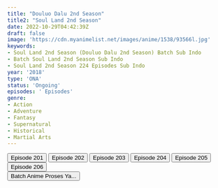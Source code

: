 ```yaml
---
title: "Douluo Dalu 2nd Season"
title2: "Soul Land 2nd Season"
date: 2022-10-29T04:42:39Z
draft: false
image: 'https://cdn.myanimelist.net/images/anime/1538/93566l.jpg'
keywords:
- Soul Land 2nd Season (Douluo Dalu 2nd Season) Batch Sub Indo
- Batch Soul Land 2nd Season Sub Indo
- Soul Land 2nd Season 224 Episodes Sub Indo
year: '2018'
type: 'ONA'
status: 'Ongoing'
episodes: ' Episodes'
genre:
- Action
- Adventure
- Fantasy
- Supernatural
- Historical
- Martial Arts
---
```


<div class="d-g gg-10">
<div class="d-g gg-5 gtc-r ai-c">
<button onclick="window.open('?arc=cZtpRKWn5S_20220924/201/MP4/Kuramanime-SOULLD_S2-201-480p-Anichin','_blank')">Episode 201</button>
<button onclick="window.open('?arc=3TlhWbpK4y_20221001/202/MP4/Kuramanime-SOULLD_S2-202-480p-Anichin','_blank')">Episode 202</button>
<button onclick="window.open('?arc=uZzrLKApiI_20221008/203/MP4/Kuramanime-SOULLD_S2-203-480p-Anichin','_blank')">Episode 203</button>
<button onclick="window.open('?arc=0dXiuh6Y9T_20221015/204/MP4/Kuramanime-SOULLD_S2-204-480p-Anichin','_blank')">Episode 204</button>
<button onclick="window.open('?arc=izT5FKBGW9_20221022/205/MP4/Kuramanime-SOULLD_S2-205-480p-Anichin','_blank')">Episode 205</button>
<button onclick="window.open('?arc=GcqbMiNEeu_20221029/206/MP4/Kuramanime-SOULLD_S2-206-480p-Anichin','_blank')">Episode 206</button>
</div>
<div class="d-g gg-5 gtc-r ai-c">
<button onclick="window.open('#','_blank')">Batch Anime Proses Ya...</button>
</div>
</div>